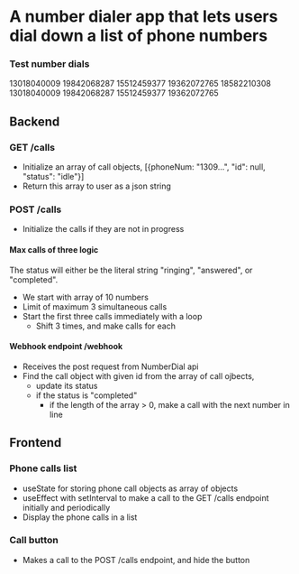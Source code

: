 # A number dialer app that lets users dial down a list of phone numbers

### Test number dials

13018040009
19842068287
15512459377
19362072765
18582210308
13018040009
19842068287
15512459377
19362072765

## Backend

### GET /calls

- Initialize an array of call objects, [{phoneNum: "1309...", "id": null, "status": "idle"}]
- Return this array to user as a json string

### POST /calls

- Initialize the calls if they are not in progress

#### Max calls of three logic

The status will either be the literal string "ringing", "answered", or "completed".

- We start with array of 10 numbers
- Limit of maximum 3 simultaneous calls
- Start the first three calls immediately with a loop
  - Shift 3 times, and make calls for each

#### Webhook endpoint /webhook

- Receives the post request from NumberDial api
- Find the call object with given id from the array of call ojbects,
  - update its status
  - if the status is "completed"
    - if the length of the array > 0, make a call with the next number in line

## Frontend

### Phone calls list

- useState for storing phone call objects as array of objects
- useEffect with setInterval to make a call to the GET /calls endpoint initially and periodically
- Display the phone calls in a list

### Call button

- Makes a call to the POST /calls endpoint, and hide the button
